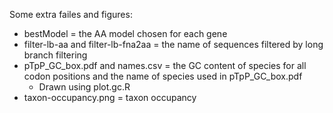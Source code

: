 Some extra failes and figures:

- bestModel = the AA model chosen for each gene
- filter-lb-aa	and filter-lb-fna2aa	= the name of sequences filtered by long branch filtering
- pTpP_GC_box.pdf and names.csv	= the GC content of species for all codon positions and the name of species used in pTpP_GC_box.pdf	
   - Drawn using plot.gc.R
- taxon-occupancy.png = taxon occupancy
